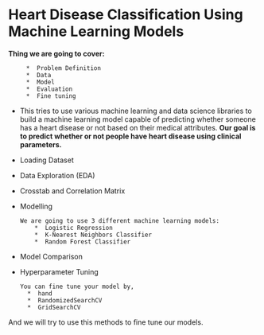 # Heart Disease Classification Using Machine Learning Models



   **Thing we are going to cover:**

         *  Problem Definition
         *  Data
         *  Model
         *  Evaluation
         *  Fine tuning

* This tries to use various machine learning and data science libraries to build a machine learning model capable of predicting whether someone has a heart disease or not based on their medical attributes.
**Our goal is to predict whether or not people have heart disease using clinical parameters.**
* Loading Dataset
* Data Exploration (EDA)
* Crosstab and Correlation Matrix
* Modelling

      We are going to use 3 different machine learning models:
          *  Logistic Regression
          *  K-Nearest Neighbors Classifier
          *  Random Forest Classifier

* Model Comparison
* Hyperparameter Tuning

      You can fine tune your model by,
        *  hand
        *  RandomizedSearchCV
        *  GridSearchCV

And we will try to use this methods to fine tune our models.



